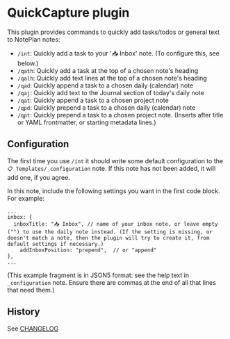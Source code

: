 # QuickCapture plugin
This plugin provides commands to quickly add tasks/todos or general text to NotePlan notes:

- `/int`: Quickly add a task to your '📥 Inbox' note. (To configure this, see below.)
- `/qath`: Quickly add a task at the top of a chosen note's heading
- `/qalh`: Quickly add text lines at the top of a chosen note's heading
- `/qad`: Quickly append a task to a chosen daily (calendar) note
- `/qaj`: Quickly add text to the Journal section of today's daily note
- `/qat`: Quickly append a task to a chosen project note
- `/qpd`: Quickly prepend a task to a chosen daily (calendar) note
- `/qpt`: Quickly prepend a task to a chosen project note. (Inserts after title or YAML frontmatter, or starting metadata lines.)

## Configuration
The first time you  use `/int` it should write some default configuration to the  `📋 Templates/_configuration` note. If this note has not been added, it will add one, if you agree.

In this note, include the following settings you want in the first code block. For example:

```
...
inbox: {
  inboxTitle: "📥 Inbox", // name of your inbox note, or leave empty ("") to use the daily note instead. (If the setting is missing, or doesn't match a note, then the plugin will try to create it, from default settings if necessary.)
	addInboxPosition: "prepend",  // or "append"
},
...
```
(This example fragment is in JSON5 format: see the help text in `_configuration` note. Ensure there are commas at the end of all that lines that need them.)

## History
See [CHANGELOG](CHANGELOG.md)
